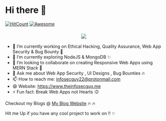 # Hi there 👋

[![HitCount](http://hits.dwyl.com/theinfosecguy/theinfosecguy.svg)](http://hits.dwyl.com/theinfosecguy/theinfosecguy)
[![Awesome](https://awesome.re/badge-flat2.svg)](https://awesome.re)

<h3 align="center">
<img src="https://user-images.githubusercontent.com/33570148/111264989-72693280-864e-11eb-8669-2df48167c036.png">
</h3>


- 🔭 I’m currently working on Ethical Hacking, Quality Assurance, Web App Security & Bug Bounty 🌟
- 🌱 I’m currently exploring NodeJS & MongoDB ✨ 
- 👯 I’m looking to collaborate on creating Responsive Web Apps using MERN Stack 📝
- 💬 Ask me about Web App Security , UI Designs , Bug Bounties 🔥 
- 📫 How to reach me: infosecguy22@protonmail.com
- 😄 Website: https://www.theinfosecguy.me
- ⚡ Fun fact: Break Web Apps not Hearts :D

Checkout my Blogs @ [My Blog Website](https://blog.theinfosecguy.me) 🔥 🔥 
 
Hit me Up if you have any cool project to work on !! ✨ 

